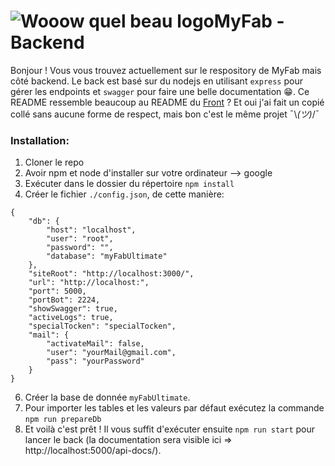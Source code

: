 # ![Wooow quel beau logo](https://www.fablabs.io/media/W1siZiIsIjIwMTcvMTAvMjUvMTMvNDgvMjQvZTQzZDgxMGUtM2ZiMy00MjZjLTlhNzYtOGFlYzg1ZWY1OGNjL0xPR08gREVWSU5DSSBGQUJMQUIucG5nIl0sWyJwIiwidGh1bWIiLCIzMDB4MzAwIl1d/LOGO%20DEVINCI%20FABLAB.png?sha=9ae18eebf0e6ea56)MyFab - Backend
Bonjour ! Vous vous trouvez actuellement sur le respository de MyFab mais côté backend. Le back est basé sur du nodejs en utilisant `express` pour gérer les endpoints et `swagger` pour faire une belle documentation 😁. Ce README ressemble beaucoup au README du [Front](https://github.com/MathieuSchl/MyFabUltimate_Front) ? Et oui j'ai fait un copié collé sans aucune forme de respect, mais bon c'est le même projet ¯\\_(ツ)_/¯

### Installation:
 1. Cloner le repo
 2. Avoir npm et node d'installer sur votre ordinateur --> google
 3. Exécuter dans le dossier du répertoire `npm install`
 4. Créer le fichier `./config.json`, de cette manière:
```
{
    "db": {
        "host": "localhost",
        "user": "root",
        "password": "",
        "database": "myFabUltimate"
    },
    "siteRoot": "http://localhost:3000/",
    "url": "http://localhost:",
    "port": 5000,
    "portBot": 2224,
    "showSwagger": true,
    "activeLogs": true,
    "specialTocken": "specialTocken",
    "mail": {
        "activateMail": false,
        "user": "yourMail@gmail.com",
        "pass": "yourPassword"
    }
}
```
 6. Créer la base de donnée `myFabUltimate`.
 7. Pour importer les tables et les valeurs par défaut exécutez la commande `npm run prepareDb`
 8. Et voilà c'est prêt ! Il vous suffit d'exécuter ensuite `npm run start` pour lancer le back (la documentation sera visible ici => http://localhost:5000/api-docs/).
 
